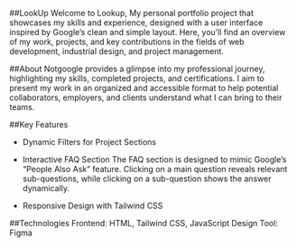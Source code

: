 ##LookUp
Welcome to Lookup, My personal portfolio project that showcases my skills and experience, designed with a user interface inspired by Google’s clean and simple layout. Here, you’ll find an overview of my work, projects, and key contributions in the fields of web development, industrial design, and project management.

##About
Notgoogle provides a glimpse into my professional journey, highlighting my skills, completed projects, and certifications. I aim to present my work in an organized and accessible format to help potential collaborators, employers, and clients understand what I can bring to their teams.

##Key Features

- Dynamic Filters for Project Sections

- Interactive FAQ Section
  The FAQ section is designed to mimic Google’s “People Also Ask” feature. Clicking on a main question reveals relevant sub-questions, while clicking on a sub-question shows the answer dynamically.

- Responsive Design with Tailwind CSS

##Technologies
Frontend: HTML, Tailwind CSS, JavaScript
Design Tool: Figma
